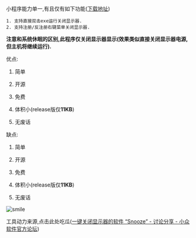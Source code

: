 小程序能力单一,有且仅有如下功能([下载地址](https://github.com/pedoc/CloseScreen/releases/))

```
1. 支持直接双击exe运行关闭显示器.
2. 支持注册/反注册右键菜单关闭显示器.
```

**注意和系统休眠的区别,此程序仅关闭显示器显示(效果类似直接关闭显示器电源,但主机将继续运行).**

优点:

1. 简单

2. 开源

3. 免费

4. 体积小(release版仅**11KB**)

5. 无废话

缺点:

1. 简单

2. 开源

3. 免费

4. 体积小(release版仅**11KB**)

5. 无废话

![smile](https://www.azquotes.com/picture-quotes/quote-talk-is-cheap-show-me-the-code-linus-torvalds-45-66-13.jpg)

工具动力来源,点击此处吃瓜([一键关闭显示器的软件 “Snooze” - 讨论分享 - 小众软件官方论坛](https://meta.appinn.net/t/topic/32028))
